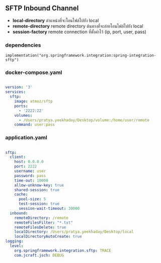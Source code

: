 ## SFTP Inbound Channel

- <b>local-directory</b> ตำแหน่งที่จะโอนไฟล์ไปยัง local
- <b>remote-directory</b> remote directory ต้นทางที่จะถ่ายโอนไฟล์ไปยัง local
- <b>session-factory</b> remote connection ที่ตั้งค่าไว้ (ip, port, user, pass)

### dependencies

    implementation("org.springframework.integration:spring-integration-sftp")

### docker-compose.yaml

```yaml

version: '3'
services:
  sftp:
    image: atmoz/sftp
    ports:
      - '2222:22'
    volumes:
      - /Users/pratya.yeekhaday/Desktop/volume:/home/user/remote
    command: user:pass

```

### application.yaml

```yaml

sftp:
  client:
    host: 0.0.0.0
    port: 2222
    username: user
    password: pass
    time-out: 10000
    allow-unknow-key: true
    shared-session: true
    cache:
      pool-size: 5
      test-session: true
      session-wait-timeout: 30000
  inbound:
    remoteDirectory: /remote
    remoteFilesFilter: "*.txt"
    remoteFilesDelete: true
    localDirectory: /Users/pratya.yeekhaday/Desktop/local
    localDirectoryAutoCreate: true
logging:
  level:
    org.springframework.integration.sftp: TRACE
    com.jcraft.jsch: DEBUG

```
